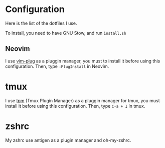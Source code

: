 # Configuration

Here is the list of the dotfiles I use.

To install, you need to have GNU Stow, and run ```install.sh```

## Neovim 

I use [vim-plug](https://github.com/junegunn/vim-plug) as a pluggin manager, you must to install it before using this configuration.
Then, type ```:PlugInstall``` in Neovim.

# tmux

I use [tpm](https://github.com/tmux-plugins/tpm) (Tmux Plugin Manager) as a pluggin manager for tmux, you must install it before using this configuration.
Then, type `C-a + I` in tmux.

# zshrc

My zshrc use antigen as a plugin manager and oh-my-zshrc.
